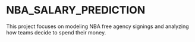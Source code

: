 # NBA_SALARY_PREDICTION
This project focuses on modeling NBA free agency signings and analyzing how teams decide to spend their money.
